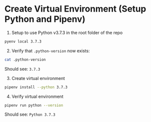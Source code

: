 # Create Virtual Environment (Setup Python and Pipenv)

1. Setup to use Python v3.7.3 in the root folder of the repo
```bash
pyenv local 3.7.3
```

2. Verify that `.python-version` now exists:
```bash
cat .python-version
```
Should see: `3.7.3`


3. Create virtual environment
```bash
pipenv install --python 3.7.3
```

4. Verify virtual environment
```bash
pipenv run python --version
```
Should see: `Python 3.7.3`

